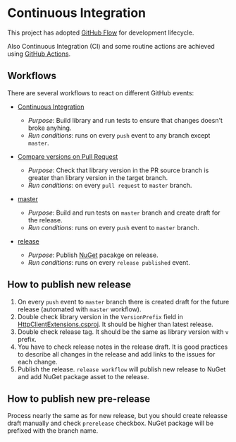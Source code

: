 # Continuous Integration

This project has adopted [GitHub Flow](https://guides.github.com/introduction/flow/index.html) for development lifecycle.

Also Continuous Integration (CI) and some routine actions are achieved using [GitHub Actions](https://github.com/features/actions).

## Workflows

There are several workflows to react on different GitHub events:

- [Continuous Integration](./ci.yml)
  - _Purpose_: Build library and run tests to ensure that changes doesn't broke anyhing.
  - _Run conditions_: runs on every `push` event to any branch except `master`.

- [Compare versions on Pull Request](./pull-request.yml)
  - _Purpose_: Check that library version in the PR source branch is greater than library version in the target branch.
  - _Run conditions_: on every `pull request` to `master` branch.

- [master](./master.yml)
  - _Purpose_: Build and run tests on `master` branch and create draft for the release.
  - _Run conditions_: runs on every `push` event to `master` branch.

- [release](./release.yml)
  - _Purpose_: Publish [NuGet](https://www.nuget.org/) pacakge on release.
  - _Run conditions_: runs on every `release published` event.

## How to publish new release

1. On every `push` event to `master` branch there is created draft for the future release (automated with `master` workflow).
2. Double check library version in the `VersionPrefix` field in [HttpClientExtensions.csproj](/src/HttpClientExtensions/HttpClientExtensions.csproj). It should be higher than latest release.
3. Double check release tag. It should be the same as library version with `v` prefix.
4. You have to check release notes in the release draft. It is good practices to describe all changes in the release and add links to the issues for each change.
5. Publish the release. `release workflow` will publish new release to NuGet and add NuGet package asset to the release.

## How to publish new pre-release

Process nearly the same as for new release, but you should create releasse draft manually and check `prerelease` checkbox.
NuGet package will be prefixed with the branch name.
